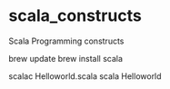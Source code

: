 # scala_constructs
Scala Programming constructs

brew update
brew install scala

scalac Helloworld.scala
scala Helloworld
